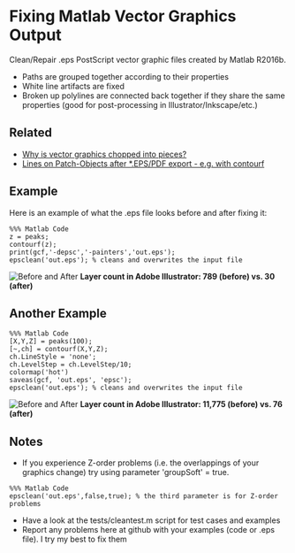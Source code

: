 # Fixing Matlab Vector Graphics Output
Clean/Repair .eps PostScript vector graphic files created by Matlab R2016b.
* Paths are grouped together according to their properties
* White line artifacts are fixed
* Broken up polylines are connected back together if they share the same properties (good for post-processing in Illustrator/Inkscape/etc.)

## Related

* [Why is vector graphics chopped into pieces?](https://de.mathworks.com/matlabcentral/answers/290313-why-is-vector-graphics-chopped-into-pieces)
* [Lines on Patch-Objects after *.EPS/PDF export - e.g. with contourf](https://github.com/altmany/export_fig/issues/44)

## Example

Here is an example of what the .eps file looks before and after fixing it:

```
%%% Matlab Code
z = peaks;
contourf(z);
print(gcf,'-depsc','-painters','out.eps');
epsclean('out.eps'); % cleans and overwrites the input file
```

![Before and After](http://i.imgur.com/NRCnQiH.png)
**Layer count in Adobe Illustrator: 789 (before) vs. 30 (after)**

## Another Example

```
%%% Matlab Code
[X,Y,Z] = peaks(100);
[~,ch] = contourf(X,Y,Z);
ch.LineStyle = 'none';
ch.LevelStep = ch.LevelStep/10;
colormap('hot')
saveas(gcf, 'out.eps', 'epsc');
epsclean('out.eps'); % cleans and overwrites the input file
```

![Before and After](http://i.imgur.com/ag8LV7i.png)
**Layer count in Adobe Illustrator: 11,775 (before) vs. 76 (after)**

## Notes

* If you experience Z-order problems (i.e. the overlappings of your graphics change) try using parameter 'groupSoft' = true.
```
%%% Matlab Code
epsclean('out.eps',false,true); % the third parameter is for Z-order problems
```

* Have a look at the tests/cleantest.m script for test cases and examples
* Report any problems here at github with your examples (code or .eps file). I try my best to fix them
